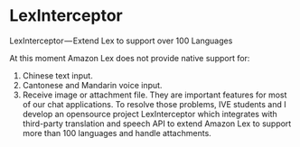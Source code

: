 # LexInterceptor
LexInterceptor — Extend Lex to support over 100 Languages

At this moment Amazon Lex does not provide native support for:
1. Chinese text input.
2. Cantonese and Mandarin voice input.
3. Receive image or attachment file.
They are important features for most of our chat applications.
To resolve those problems, IVE students and I develop an opensource project LexInterceptor which integrates with third-party translation and speech API to extend Amazon Lex to support more than 100 languages and handle attachments.
